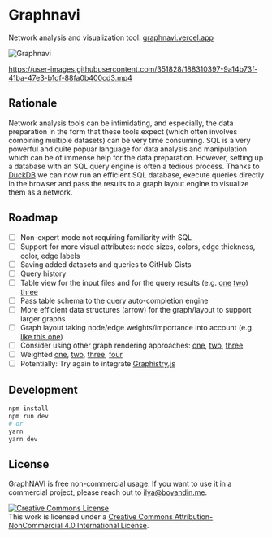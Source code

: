 # Graphnavi

Network analysis and visualization tool: [graphnavi.vercel.app](https://graphnavi.vercel.app/)

![Graphnavi](https://user-images.githubusercontent.com/351828/189877313-dcbc517c-fd31-49c9-b09d-fecffb8724c6.jpg)


https://user-images.githubusercontent.com/351828/188310397-9a14b73f-41ba-47e3-b1df-88fa0b400cd3.mp4



## Rationale
Network analysis tools can be intimidating, and especially, the data preparation in the form that these tools expect (which often involves combining multiple datasets) can be very time consuming.
SQL is a very powerful and quite popuar language for data analysis and manipulation which can be of immense help for the data preparation. However, setting up a database with an SQL query engine is often a tedious process.
Thanks to [DuckDB](https://www.duckdb.org") we can now run an efficient SQL database, execute queries directly in the browser
and pass the results to a graph layout engine to visualize them as a network.



## Roadmap
- [ ] Non-expert mode not requiring familiarity with SQL
- [ ] Support for more visual attributes: node sizes, colors, edge thickness, color, edge labels
- [ ] Saving added datasets and queries to GitHub Gists
- [ ] Query history
- [ ] Table view for the input files and for the query results (e.g. [one](https://react-data-table-component.netlify.app/?path=/docs/custom-styles-compact-grid--compact-grid) [two](https://react-datasheet-grid.netlify.app/)) [three](https://react-turntable.netlify.app/?path=/docs/introduction--page)
- [ ] Pass table schema to the query auto-completion engine
- [ ] More efficient data structures (arrow) for the graph/layout to support larger graphs  
- [ ] Graph layout taking node/edge weights/importance into account (e.g. [like this one](https://networkofthrones.wordpress.com/)) 
- [ ] Consider using other graph rendering approaches: [one](https://observablehq.com/@zakjan/force-directed-graph-pixi), [two](https://bl.ocks.org/BTKY/6c282b65246f8f46bb55aadc322db709), [three](https://observablehq.com/@subbuballa/force-directed-graph)
- [ ] Weighted [one](https://observablehq.com/@stefanwenger/game-of-thrones-character-influence), [two](https://observablehq.com/@ericmauviere/graphology-et-migrations-residentielles-entre-aires), [three](https://observablehq.com/@jrladd/gotgraphology), [four](https://observablehq.com/@mef/forceatlas2-layout-settings-visualized)
- [ ] Potentially: Try again to integrate [Graphistry.js](https://github.com/graphistry/graphistry-js)

## Development

```bash
npm install
npm run dev
# or
yarn
yarn dev
```

## License

GraphNAVI is free non-commercial usage. If you want to use it in a commercial project, please reach out to ilya@boyandin.me.

<a rel="license" href="http://creativecommons.org/licenses/by-nc/4.0/"><img alt="Creative Commons License" style="border-width:0" src="https://i.creativecommons.org/l/by-nc/4.0/88x31.png" /></a><br />This work is licensed under a <a rel="license" href="http://creativecommons.org/licenses/by-nc/4.0/">Creative Commons Attribution-NonCommercial 4.0 International License</a>.
